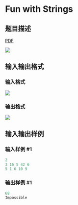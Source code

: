 # Fun with Strings

## 题目描述

[problemUrl]: https://uva.onlinejudge.org/index.php?option=com_onlinejudge&Itemid=8&category=242&page=show_problem&problem=3196

[PDF](https://uva.onlinejudge.org/external/120/p12045.pdf)

![](https://cdn.luogu.com.cn/upload/vjudge_pic/UVA12045/1db4fa17947d2ecb6bd7a9dd6c2b522dec43f318.png)

## 输入输出格式

### 输入格式

![](https://cdn.luogu.com.cn/upload/vjudge_pic/UVA12045/0a927f6f584f24add1d969f1a0fb01b884cf793b.png)

### 输出格式

![](https://cdn.luogu.com.cn/upload/vjudge_pic/UVA12045/a3317cdc67709684e0664e5c2751da695e0632f0.png)

## 输入输出样例

### 输入样例 #1

```cpp
2
3 16 5 42 6
5 1 6 10 9
```


### 输出样例 #1

```cpp
68
Impossible
```


